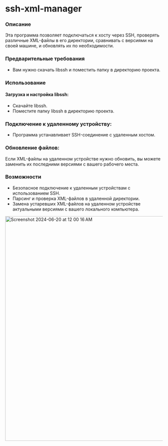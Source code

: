 # ssh-xml-manager

### Описание

Эта программа позволяет подключаться к хосту через SSH, проверять различные XML-файлы в его директории, сравнивать с версиями на своей машине, и обновлять их по необходимости.

### Предварительные требования

- Вам нужно скачать libssh и поместить папку в директорию проекта.


### Использование

#### Загрузка и настройка libssh:

- Скачайте libssh.
- Поместите папку libssh в директорию проекта.

### Подключение к удаленному устройству:

- Программа устанавливает SSH-соединение с удаленным хостом.

### Обновление файлов:

Если XML-файлы на удаленном устройстве нужно обновить, вы можете заменить их  последними версиями с вашего рабочего места.

### Возможности
- Безопасное подключение к удаленным устройствам с использованием SSH.
- Парсинг и проверка XML-файлов в удаленной директории.
- Замена устаревших XML-файлов на удаленном устройстве актуальными версиями с вашего локального компьютера.

<img width="719" alt="Screenshot 2024-06-20 at 12 00 16 AM" src="https://github.com/andreystashev/ssh-xml_transfer/assets/70208784/4a60217e-bec0-4566-b482-babfd280d6a4">

